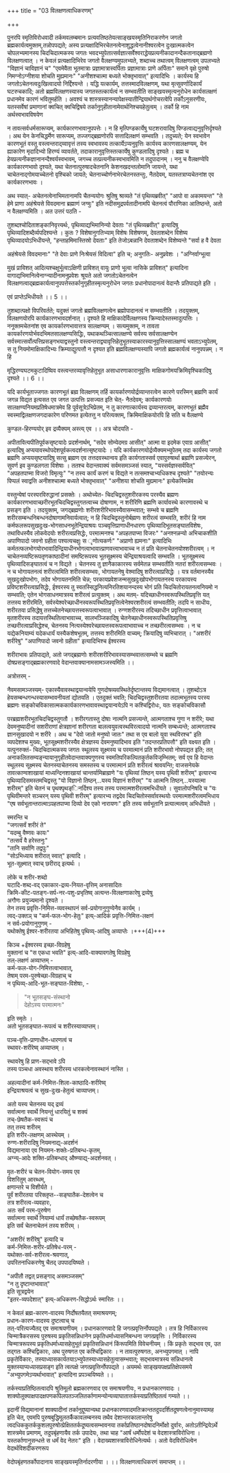 +++
title = "03 विलक्षणत्वाधिकरणम्"

+++

पुनरपि स्मृतिविरोधवादी तर्कमवलम्बमानः प्रत्यवतिष्ठतेयत्साङ्खयस्मृतिनिराकरणेन जगतो ब्रह्मकार्यत्वमुक्तम्,तन्नोपपद्यते; अस्य प्रत्यक्षादिभिरचेतनत्वेनाशुद्धत्वेनानीश्वरत्वेन दुःखात्मकत्वेन चोपलभ्यमानस्य चिदचिदात्मकस्य जगतः भवदभ्युपेतात्सर्वज्ञात्सर्वेश्वराद्धेयप्रत्यनीकादानन्दैकतानाद्ब्रह्मणो विलक्षणत्वात् । न केवलं प्रत्यक्षादिभिरेव जगतो वैलक्षण्यमुपलभ्यते, शब्दाच्च तथात्वम् विलक्षणत्वम् उपलभ्यते "विज्ञानं चाविज्ञानं च" "एवमेवैता भूतमात्राः प्रज्ञामात्रास्वर्पिताः प्रज्ञामात्राः प्राणे अर्पिताः" समाने वृक्षे पुरुषो निमग्नोऽग्नीशया शोचति मुह्यमानः" "अनीशश्चात्मा बध्यते भोक्तृभावात्" इत्यादिभिः । कार्यस्य हि जगतोऽचेतनत्वदुःखित्वादयो निर्द्दिश्यन्ते । यद्धि यत्कार्यम्, तत्तस्मादविलक्षणम्, यथा मृत्सुवर्णादिकार्यं घटरुचकादि; अतो ब्रह्मविलक्षणस्यास्य जगतस्तत्कार्यत्वं न सम्भवतीति साङ्खयस्मृत्यनुरोधेन कार्यसलक्षणं प्रधानमेव कारणं भवितुमर्हति । अवश्यं च शास्त्रस्यानन्यापेक्षस्यातीन्द्रियार्थगोचरत्वेपि तर्कोऽनुसरणीयः, यतस्सर्वेषां प्रमाणानां क्वचित् क्वचिद्विषये तर्कानुगृहीतानामेवार्थनिश्चयहेतुत्वम् । तर्को हि नाम अर्थस्वभावविषयेण

न तावत्सर्वधर्मसारूप्यम्, कार्यकारणभावानुपपत्तेः । न हि मृत्पिण्डकार्येषु घटशरावादिषु पिण्डत्वाद्यनुवृत्तिर्दृश्यते । अथ येन केनचिद्धर्मेण सारूप्यम्, तज्जगद्ब्रह्मणोरपि सत्तादिलक्षणं सम्भवति । तदुच्यते; येन स्वभावेन कारणभूतं वस्तु वस्त्वन्तराद्य्वावृत्तं तस्य स्वभावस्य तत्कार्येऽप्यनुवृत्तिः कार्यस्य कारणसालक्षण्यम्, येन ह्याकारेण मृदादिभ्यो हिरण्यं व्यावर्तते, तदाकारानुवृत्तिस्तत्कार्येषु कुण्डलादिषु दृश्यते । ब्रह्म च हेयप्रत्यनीकज्ञानानन्दैश्वर्यस्वभावम्, जगच्च तत्प्रत्यनीकस्वभावमिति न तदुपादानम् । ननु च वैलक्षण्येपि कार्यकारणभावो दृश्यते, यथा चेतनात्पुरुषादचेतनानि केशनखदन्तलोमानि जायन्ते, यथा चाचेतनाद्गोमयाच्चेतनो वृश्चिको जायते; चेतनाच्चोर्णनाभेरचेतनस्तन्तुः, नैतदेवम्, यतस्तत्राप्यचेतनांश एव कार्यकारणभावः ।

अथ स्यात्- अचेतनत्वेनाभिमतानामपि चैतन्ययोगः श्रुतिषु श्राव्यते "तं पृथिव्यब्रवीत्" "आपो वा अकामयन्त" "ते हेमे प्राणा अहंश्रेयसे विवदमाना ब्रह्माणं जग्मुः" इति नदीसमुद्रपर्वतादीनामपि चेतनत्वं पौराणिका आतिष्ठन्ते, अतो न वैलक्षण्यमिति । अत उत्तरं पठति -

तुशब्दश्चोदिताशङ्कानिवृत्त्यर्थः, पृथिव्याद्यभिमानिन्यो देवताः "तं पृथिव्यब्रवीत्" इत्यादिषु पृथिव्यादिशब्दैर्व्यपदिश्यन्ते । कुतः ? विशेषानुगतिभ्याम् विशेषः विशेषणम्, देवताशब्देन विशेष्य पृथिव्यादयोऽभिधीयन्ते, "हन्ताहमिमास्तिस्रो देवताः" इति तेजोऽबन्नानि देवताशब्देन विशेष्यन्ते "सर्वा ह वै देवता

अहंश्रेयसे विवदमानाः" "ते देवाः प्राणे निःश्रेयसं विदित्वा" इति च; अनुगतिः- अनुप्रवेशः । "अग्निर्वाग्भूत्वा

मुखं प्राविशत् आदित्यश्चक्षुर्भूत्वाऽक्षिणी प्राविशत् वायुः प्राणो भूत्वा नासिके प्राविशत्" इत्यादिना वागाद्यभिमानित्वेनाग्न्यादीनामनुप्रवेशः श्रूयते अतो जगतोऽचेतनत्वेन विलक्षणत्वाद्ब्रह्मकार्यत्वानुपपत्तेस्तर्कानुगृहीतस्मृत्यनुरोधेन जगतः प्रधानोपादानत्वं वेदान्तैः प्रतिपाद्यते इति ।

एवं प्राप्तेऽभिधीयते ।। 5 ।।

तुशब्दात्पक्षो विपरिवर्तते; यदुक्तं जगतो ब्रह्मविलक्षणत्वेन ब्रह्मोपादानत्वं न सम्भवतीति । तदयुक्तम्, विलक्षणयोरपि कार्यकारणभावदर्शनात् । दृश्यते हि माक्षिकादेर्विलक्षणस्य क्रिम्यादेस्तस्मादुत्पत्तिः । ननूक्तमचेतनांश एव कायर्कारणभावात्तत्र सालक्षण्यम् । सत्यमुक्तम्, न तावता कायर्कारणयोर्भवदभिमतसालक्षण्यसिद्धिः, यथाकथञ्चित्सालक्षण्ये सर्वस्य सर्वसालक्षण्येन सर्वस्मात्सर्वोत्पत्तिप्रसङ्गभयाद्वस्तुनो वस्त्वन्तराद्व्यावृत्तिहेतुभूतस्याकारस्यानुवृत्तिस्सालक्षण्यं भवताऽभ्युपेतम्, स तु नियमोमाक्षिकादिभ्यः क्रिम्याद्युत्पत्तौ न दृश्यत इति ब्रह्मविलक्षण्यस्यापि जगतो ब्रह्मकार्यत्वं नानुपपन्नम् । न हि

मृद्धिरण्यघटमकुटादिष्विव वस्त्वन्तरव्यावृत्तिहेतुभूत असाधारणाकारानुवृत्तिः माक्षिकगोमयक्रिमिवृश्चिकादिषु दृश्यते ।। 6 ।।

यदि कार्यभूताज्जगतः कारणभूतं ब्रह्म विलक्षणम् तर्हि कायर्कारणयोर्द्रव्यान्तरत्वेन कारणे परस्मिन् ब्रह्मणि कार्यं जगन्न विद्यत इत्यसत एव जगत उत्पत्तिः प्रसज्यत इति चेत्- नैतदेवम्; कार्यकारणयोः सालक्षण्यनियमप्रतिषेधमात्रमेव हि पूर्वसूत्रेऽभिप्रेतम्, न तु कारणात्कार्यस्य द्रव्यान्तरत्वम्, कारणभूतं ब्रह्मैव स्वस्माद्विलक्षणजगदाकारेण परिणमत इत्येतत्तु न परित्यक्तम्, क्रिमिमाक्षिकयोरपि हि सति च वैलक्षण्ये

कुण्डल-हिरण्ययोर् इव द्रव्यैक्यम् अस्त्य् एव ।। अत्र चोदयति -

अपीतावित्यपीतिपूर्वकसृष्टयादेः प्रदर्शनार्थम्, "सदेव सोम्येदमग्र आसीत्" आत्मा वा इदमेक एवाग्र आसीत्" इत्यादिषु अप्ययावस्थोपदेशपूर्वकत्वदर्शनात्सृष्टयादेः । यदि कार्यकारणयोर्द्रव्यैक्यमभ्युपेतम् तदा कार्यस्य जगतो ब्रह्मणि अप्ययसृष्टयादिषु सत्सु ब्रह्मण एव तत्तदवस्थान्वय इति कार्यगतास्सर्व एवापुरुषार्था ब्रह्मणि प्रसज्येरन्, सुवर्ण इव कुण्डलगता विशेषाः । ततश्च वेदान्तवाक्यं सर्वमसमञ्जसं स्यात्, "यस्सर्वज्ञस्सर्ववित्" "अपहतपाप्मा विजरो विमृत्युः" "न तस्य कार्यं करणं च विद्यते न तत्समश्चाभ्यधिकश्च दृश्यते" "तयोरन्यः पिप्पलं स्वाद्वत्ति अनीशश्चात्मा बध्यते भोक्तृभावात्" "अनीशया शोचति मुह्यमानः" इत्येकस्मिन्नेव

वस्तुन्येषां परस्परविरुद्धानां प्रसक्तेः । अथोच्येत- चिदचिद्वस्तुशरीरकस्य परस्यैव ब्रह्मणः कार्यकारणभावाच्छरीरभूतचिदचिद्वस्तुगतत्वाच्च दोषाणाम, न शरीरिणि ब्रह्मणि कार्यावस्थे कारणावस्थे च प्रसङ्ग इति । तदयुक्तम्, जगद्ब्रह्मणोः शरीरशरीरिभावस्यैवासम्भवात्; सम्भवे च ब्रह्मणि शरीरसम्बन्धनिबन्धनदोषाणामनिवार्यत्वात्; न हि चिदचिद्वस्तुनोर्बह्मणः शरीरत्वं सम्भवति, शरीरं हि नाम कर्मफलरूपसुखदुःख-भोगसाधनभूतेन्द्रियाश्रयः पञ्चवृत्तिप्राणाधीनधारणः पृथिव्यादिभूतसङ्घातविशेषः, तथाविधस्यैव लोकवेदयोः शरीरत्वप्रसिद्धेः, परमात्मनश्च "अपहतपाप्मा विजरः" "अनश्नन्नन्यो अभिचाकशीति अपाणिपादो जवनो ग्रहीता पश्यत्यचक्षुः स ृणोत्यकर्णः" "अप्राणो ह्यमनाः" इत्यादिभिः कर्मतत्फलभोगयोरभावादिन्द्रियाधीनभोगत्वाभावात्प्राणवत्त्वाभावाच्च न तं प्रति चेतनाचेतनयोश्शरीरत्वम् । न चाचेतनव्यष्टिरूपतृणकाष्ठादीनां समष्टिरूपस्य भूतसूक्ष्मस्य चेन्द्रियाश्रयत्वादि सम्भवति । भूतसूक्ष्मस्य पृथिव्यादिसङ्घातत्वं च न विद्यते । चेतनस्य तु ज्ञानैकाकारस्य सर्वमेतन्न सम्भवतीति नतरां शरीरत्वसम्भवः । न च भोगायतनत्वं शरीरत्वमिति शरीरत्वसम्भवः, भोगायतनेषु वेश्मादिषु शरीरत्वाप्रसिद्धेः । यत्र वर्तमानस्यैव सुखदुःखोपभोगः, तदेव भोगायतनमिति चेन्न; परकायप्रवेशजन्मसुखदुःखोपभोगायतनस्य परकायस्य प्रविष्टशरीरत्वाप्रसिद्धेः, ईश्वरस्य तु स्वतस्सिद्धनित्यनिरतिशयानन्दस्य भोगं प्रति चिदचितोरायतनत्वनियमो न सम्भवति; एतेन भोगसाधनमात्रस्य शरीरत्वं प्रत्युक्तम् । अथ मतम्- यदिच्छाधीनस्वरूपस्थितिप्रवृत्ति यत् तत्तस्य शरीरमिति, सर्वस्येश्वरेच्छाधीनस्वरूपस्थितिप्रवृत्तित्वेनेश्वरशरीरत्वं सम्भवतीति; तदपि न साधीयः, शरीरतया प्रसिद्धेषु तत्तच्चेतनेच्छायत्तस्वरूपत्वाभावात् । रुग्णशरीरस्य तदिच्छाधीन प्रवृत्तित्वाभावात् मृतशरीरस्य तदायत्तस्थितित्वाभावाच्च, सालभञ्जिकादिषु चेतनेच्छाधीनस्वरूपस्थितिप्रवृत्तिषु तच्छरीरत्वाप्रसिद्धेश्च, चेतनस्य नित्यस्येश्वरेच्छायत्तस्वरूपत्वाभावाच्च न तच्छरीरत्वसम्भवः । न च यद्येकनियाम्यं यदेकधार्यं यस्यैकशेषभूतम्, तत्तस्य शरीरमिति वाच्यम्; क्रियादिषु व्यभिचारात् । "अशरीरं शरीरेषु" "अपाणिपादो जवनो ग्रहीता" इत्यादिभिश्च ईश्वरस्य

शरीराभावः प्रतिपाद्यते, अतो जगद्ब्रह्मणोः शरीरशरीरिभावस्यासम्भवात्तत्सम्भवे च ब्रह्मणि दोषप्रसङ्गाद्ब्रह्मकारणवादे वेदान्तवाक्यानामसामञ्जस्यमिति ।।

अत्रोत्तरम् -

नैवमसामञ्जस्यम्- एकास्यैवावस्थाद्वयान्वयेपि गुणदोषव्यवस्थितेर्दृष्टान्तस्य विद्यमानत्वात् । तुशब्दोऽत्र हेयसम्बन्धगन्धस्यासम्भावनीयतां द्योतयति । एतदुक्तं भवति; चिदचिद्वस्तुशरीरतया तदात्मभूतस्य परस्य ब्रह्मणः सङ्कोचविकासात्मककार्यकारणभावावस्थाद्वयान्वयेऽपि न कश्चिद्विरोधः, यतः सङ्कोचविकासौ

परब्रह्मशरीरभूतचिदचिद्वस्तुगतौ । शरीरगतास्तु दोषाः नात्मनि प्रसज्यन्ते, आत्मगताश्च गुणा न शरीरे; यथा देवमनुष्यादीनां सशरीराणां क्षेत्रज्ञानां शरीरगता बालत्वयुवत्वस्थविरत्वादयो नात्मनि सम्बध्यन्ते; आत्मगताश्च ज्ञानसुखादयो न शरीरे । अथ च "देवो जातो मनुष्यो जातः" तथा स एव बालो युवा स्थविरश्च" इति व्यपदेशश्च मुख्यः, भूतसूक्ष्मशरीरस्यैव क्षेत्रज्ञस्य देवमनुष्यादिभाव इति "तदन्तरप्रतिपत्तौ" इति वक्ष्यत इति । यत्पुनरुक्तं- चिदचिदात्मकस्य जगतः स्थूलस्य सूक्ष्मस्य च परमात्मानं प्रति शरीरभावो नोपपद्यत इति; तत् अनाकलितसम्यङ्न्यायानुगृहीतवेदान्तवाक्यगुणस्य स्वमतिपरिकल्पितकुर्तकविजृम्भितम्; सर्व एव हि वेदान्तः स्थूलस्य सूक्ष्मस्य चेतनस्याचेतनस्य समस्तस्य च परमात्मानं प्रति शरीरत्वं श्रावयन्ति; वाजसनेयके तावत्काण्वशाखायां माध्यन्दिनशाखायां चान्तर्यामिब्राह्मणे "यः पृथिव्यां तिष्ठन् यस्य पृथिवी शरीरम्" इत्यारभ्य पृथिव्यादिसमस्तमचिद्वस्तु "यो विज्ञानो तिष्ठन्...यस्य विज्ञानं शरीरम्" "य आत्मनि तिष्ठन्...यस्यात्मा शरीरम्" इति चेतनं च पृथक्पृथङ्िनर्दिश्य तस्य तस्य परमात्मशरीरत्वमभिधीयते । सुवालोपनिषदि च "यः पृथिवीमन्तरे सञ्चरन् यस्य पृथिवी शरीरम्" इत्यारभ्य तद्वदेव चिदचितोस्सर्वावस्थयोः परमात्मशरीरत्वमभिधाय "एष सर्वभूतान्तरात्माऽपहतपाप्मा दिव्यो देव एको नारायणः" इति तस्य सर्वभूतानि प्रत्यात्मत्वम् अभिधीयते । 

स्मरन्ति च  
"जगत्सर्वं शरीरं ते"  
"यदम्बु वैष्णवः कायः"  
"तत्सर्वं वै हरेस्तनुः"  
"तानि सर्वाणि तद्वपुः"  
"सोऽभिध्याय शरीरात् स्वात्" इत्यादि ।  
भूत-सूक्ष्मात् स्वाच् छरीराद् इत्यर्थः । 

लोके च शरीर-शब्दो  
घटादि-शब्द-वद् एकाकार-द्रव्य-नियत-वृत्तिम् अनासादितः  
क्रिमि-कीट-पतङ्ग-सर्प-नर-पशु-प्रभृतिष्व् अत्यन्त-विलक्षणाकारेषु द्रव्येषु  
अगौणः प्रयुज्यमानो दृश्यते ।  
तेन तस्य प्रवृत्ति-निमित्त-व्यवस्थापनं सर्व-प्रयोगानुगुण्येनैव कार्यम् ।  
त्वद्-उक्तञ् च "कर्म-फल-भोग-हेतुः" इत्य्-आदिकं प्रवृत्ति-निमित्त-लक्षणं  
न सर्व-प्रयोगानुगुणम् -  
यथोक्तेषु ईश्वर-शरीरतया अभिहितेषु पृथिव्य्-आदिषु अव्याप्तेः ।+++(4)+++  

किञ्च +ईश्वरस्य इच्छा-विग्रहेषु  
मुक्तानां च "स एकधा भवति" इत्य्-आदि-वाक्यावगतेषु विग्रहेषु  
तल्-लक्षणं अव्याप्तम् -  
कर्म-फल-योग-निमित्तत्वाभावात्,  
तेषाम् परम-पुरुषेच्छा-विग्रहाच् च  
न पृथिव्य्-आदि-भूत-सङ्घात-विशेषाः, -  

> "न भूतसङ्घ-संस्थानो  
देहोऽस्य परमात्मनः" 

इति स्मृतेः ।  
अतो भूतसङ्घात-रूपत्वं च शरीरस्याव्याप्तम्।   

पञ्च-वृत्ति-प्राणाधीन-धारणत्वं च  
स्थावर-शरीरेष्व् अव्याप्तम् ।  

स्थावरेषु हि प्राण-सद्भावे ऽपि  
तस्य पञ्चधा अवस्थाय शरीरस्य धारकत्वेनावस्थानं नास्ति । 

अहल्यादीनां कर्म-निमित्त-शिला-काष्ठादि-शरीरेष्व्  
इन्द्रियाश्रयत्वं च सुख-दुःख-हेतुत्वं चाव्याप्तम्।  

अतो यस्य चेतनस्य यद् द्रव्यं  
सर्वात्मना स्वार्थे नियन्तुं धारयितुं च शक्यं  
तच्-छेषतैक-स्वरूपं च  
तत् तस्य शरीरम्  
इति शरीर-लक्षणम् आस्थेयम् ।  
रुग्ण-शरीरादिषु नियमनाद्य्-अदर्शनं  
विद्यमानाया एव नियमन-शक्तेः-प्रतिबन्ध-कृतम्,  
अग्न्य्-आदेः शक्ति-प्रतिबन्धाद् औष्ण्याद्य्-अदर्शनवत् ।  

मृत-शरीरं च चेतन-वियोग-समय एव  
विशरितुम् आरब्धम्,  
क्षणान्तरे च विशीर्यते ।  
पूर्वं शरीरतया परिक्लृप्त--सङ्घातैक-देशत्वेन च  
तत्र शरीरत्व-व्यवहारः,  
अतः सर्वं परम-पुरुषेण  
सर्वात्मना स्वार्थे नियाम्यं धार्यं तच्छेषतैक-स्वरूपम्  
इति सर्वं चेतनाचेतनं तस्य शरीरम् । 

"अशरीरं शरीरेषु" इत्यादि च  
कर्म-निमित्त-शरीर-प्रतिषेध-परम् -  
यथोक्त-सर्व-शरीरत्व-श्रवणात्,  
उपरितनाधिकरणेषु चैतद् उपपादयिष्यते । 

"अपीतौ तद्वत् प्रसङ्गाद् असमञ्जसम्"  
"न तु दृष्टान्तभावात्"  
इति सूत्रद्वयेन  
"इतर-व्यपदेशात्" इत्य्-अधिकरण-सिद्धोऽर्थः स्मारितः ।।

न केवलं ब्रह्म-कारण-वादस्य निर्दोषतयैतत् समाश्रयणम्;  
प्रधान-कारण-वादस्य दुष्टत्वाच् च  
तत्-परित्यज्यैतद् एव समाश्रयणीयम् । प्रधानकारणवादे हि जगत्प्रवृत्तिर्नोपपद्यते । तत्र हि निर्विकारस्य चिन्मात्रैकरसस्य पुरुषस्य प्रकृतिसन्निधानेन प्रकृतिधर्माध्यासनिबन्धना जगत्प्रवृत्तिः । निर्विकारस्य चिन्मात्ररूपस्य प्रकृतिधर्माध्यासहेतुभूतं प्रकृतिसन्निधानं किंरूपमिति विवेचनीयम् । किं प्रकृतेः सद्भाव एव, उत तद्गतः कश्चिद्विकारः, अथ पुरुषगत एव कश्चिद्विकारः । न तावत्पुरुषगतः, अनभ्युपगमात् । नापि प्रकृतेर्विकारः, तस्याध्यासकार्यतयाऽभ्युपेतस्याध्यासहेतुत्वासम्भवात्; सद्भावमात्रस्य सन्निधानत्वे मुक्तस्याप्यध्यासप्रसङ्ग इति त्वत्पक्षे जगत्प्रवृत्तिर्नोपपद्यते । अयमर्थः साङ्खयपक्षप्रतिक्षेपसमये "अभ्युपगमेऽप्यर्थाभावात्" इत्यादिना प्रपञ्चयिष्यते ।।

तर्कस्याप्रतिष्ठितत्वादपि श्रुतिमूलो ब्रह्मकारणवाद एव समाश्रयणीयः, न प्रधानकारणवादः । शाक्योलूक्याक्षपादक्षपणकपिलपतञ्जलितर्काणामन्योन्यव्याघातात्तर्कस्याप्रतिष्ठितत्वं गम्यते ।।

इदानीं विद्यमानानां शाक्यादीनां तर्कानुद्दूष्यान्यथा प्रधानकारणवादमतिक्रान्ततदुपदर्शितदूषणत्वेनानुमास्यामह इति चेत्, एवमपि पुरुषबुद्धिमूलतर्कैकावलम्बनस्य तथैव देशान्तरकालान्तरेषु त्वदधिककुतर्ककुशलपुरुषोत्प्रेक्षिततर्कदूष्यत्वसम्भावनया तर्काप्रतिष्ठानदोषादनिर्मोक्षो दुर्वारः, अतोऽतीन्द्रियेऽर्थे शास्त्रमेव प्रमाणम्, तदुपबृंहणायैव तर्क उपादेयः, तथा चाह "आर्षं धर्मोपदेशं च वेदशास्त्राविरोधिना । यस्तर्काणानुसन्धत्ते स धर्मं वेद नेतरः" इति । वेदाख्यशास्त्राविरोधिनेत्यर्थः । अतो वेदविरोधित्वेन वेदार्थविशदीकरणरूप

वेदोपबृंहणतर्कोपादानाय साङ्खयस्मृतिर्नादरणीया । ।। विलक्षणत्वाधिकरणं समाप्तम् ।।